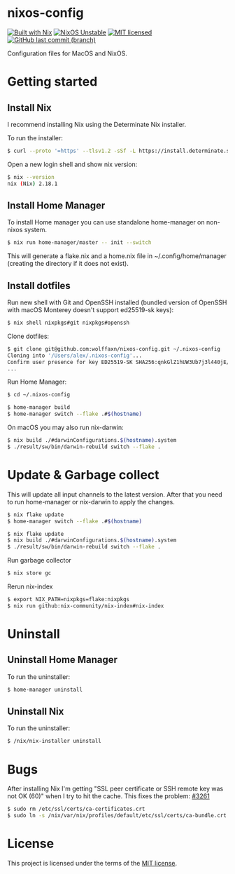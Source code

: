 # nixos-config

[![Built with Nix](https://img.shields.io/static/v1?logo=nixos&logoColor=white&label=&message=Built%20with%20Nix&color=5277c3)](https://builtwithnix.org)
[![NixOS Unstable](https://img.shields.io/badge/NixOS-unstable-blue.svg?style=flat-square&logo=NixOS&logoColor=white)](https://nixos.org)
[![MIT licensed](https://img.shields.io/badge/license-MIT-blue.svg)](https://opensource.org/licenses/MIT)
[![GitHub last commit (branch)](https://img.shields.io/github/last-commit/wolffaxn/nixos-config/main.svg)](https://github.com/wolffaxn/nixos-config)

Configuration files for MacOS and NixOS.

# Getting started

## Install Nix

I recommend installing Nix using the Determinate Nix installer.

To run the installer:

```sh
$ curl --proto '=https' --tlsv1.2 -sSf -L https://install.determinate.systems/nix | sh -s -- install
```

Open a new login shell and show nix version:

```sh
$ nix --version
nix (Nix) 2.18.1

```

## Install Home Manager

To install Home manager you can use standalone home-manager on non-nixos system.

```sh
$ nix run home-manager/master -- init --switch
```

This will generate a flake.nix and a home.nix file in ~/.config/home/manager (creating the directory if it does not exist).

## Install dotfiles

Run new shell with Git and OpenSSH installed (bundled version of OpenSSH with macOS Monterey doesn't support ed25519-sk keys):

```sh
$ nix shell nixpkgs#git nixpkgs#openssh
```

Clone dotfiles:

```sh
$ git clone git@github.com:wolffaxn/nixos-config.git ~/.nixos-config
Cloning into '/Users/alex/.nixos-config'...
Confirm user presence for key ED25519-SK SHA256:qnkGlZ1hUW3Ub7j3l440jE/8fA+z7hHzMc8U6RYKcfI
...
```

Run Home Manager:

```sh
$ cd ~/.nixos-config

$ home-manager build
$ home-manager switch --flake .#$(hostname)
```

On macOS you may also run nix-darwin:

```sh
$ nix build ./#darwinConfigurations.$(hostname).system
$ ./result/sw/bin/darwin-rebuild switch --flake .
```

# Update & Garbage collect

This will update all input channels to the latest version. After that you need to run home-manager or nix-darwin to apply the changes.

```sh
$ nix flake update
$ home-manager switch --flake .#$(hostname)
```

```sh
$ nix flake update
$ nix build ./#darwinConfigurations.$(hostname).system
$ ./result/sw/bin/darwin-rebuild switch --flake .
```

Run garbage collector

```sh
$ nix store gc
```

Rerun nix-index

```sh
$ export NIX_PATH=nixpkgs=flake:nixpkgs
$ nix run github:nix-community/nix-index#nix-index
```

# Uninstall

## Uninstall Home Manager

To run the uninstaller:

```sh
$ home-manager uninstall
```

## Uninstall Nix

To run the uninstaller:

```sh
$ /nix/nix-installer uninstall
```

# Bugs

After installing Nix I'm getting "SSL peer certificate or SSH remote key was not OK (60)" when I try to hit the cache. This fixes the problem: [#3261](https://github.com/NixOS/nix/issues/3261)

```sh
$ sudo rm /etc/ssl/certs/ca-certificates.crt
$ sudo ln -s /nix/var/nix/profiles/default/etc/ssl/certs/ca-bundle.crt /etc/ssl/certs/ca-certificates.crt
```

# License

This project is licensed under the terms of the [MIT license](LICENSE).
